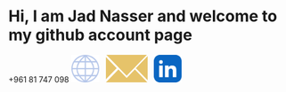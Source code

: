 # Hi, I am Jad Nasser and welcome to my github account page

<span style="font-size:'2em'">+961 81 747 098</span>
<a href="https://jad-nasser.github.io/jadnasser" aria-label="My Website"><img src="./world-globe-line-icon.svg" width=50 height=50></a>
<span>&nbsp;</span>
<a href="mailto:jadnasser.official@gmail.com" aria-label="My Email"><img src="./envelope-icon.svg" width=75 height=50></a>
<span>&nbsp;</span>
<a href="https://linkedin.com/in/jad-nasser-349436247" aria-label="LinkedIn"><img src="./linkedin-app-icon.svg" width=50 height=50></a>
